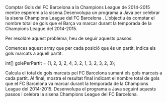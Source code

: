Comptar Gols del FC Barcelona a la Champions League de 2014-2015 mentre esperem a la sisena.Desenvolupa un programa a Java per celebrar la sisena Champions League del FC Barcelona . L'objectiu és comptar el nombre total de gols que el Barça va marcar durant la temporada de la Champions League del 2014-2015.

Per resoldre aquest problema, heu de seguir aquests passos:

Comences aquest array que per cada posició que és un partit, indica els gols marcats a aquell partit.

int[] golePerPartit = {1, 2, 3, 2, 4, 3, 2, 1, 3, 2, 3, 2, 3};

Calcula el total de gols marcats pel FC Barcelona sumant els gols marcats a cada partit.
Al final, mostra el resultat final indicant el nombre total de gols que el FC Barcelona va marcar durant la temporada de la Champions League del 2014-2015.
Desenvolupa el programa a Java seguint aquests passos i celebra la sisena Champions League del FC Barcelona.
